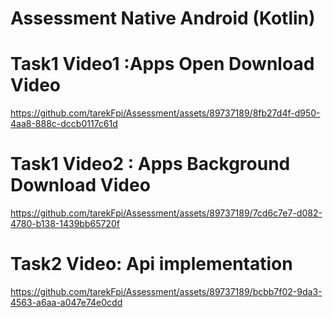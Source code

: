 # Assessment Native Android (Kotlin)


# Task1 Video1 :Apps Open Download Video 

https://github.com/tarekFpi/Assessment/assets/89737189/8fb27d4f-d950-4aa8-888c-dccb0117c61d

# Task1 Video2 : Apps Background Download Video

https://github.com/tarekFpi/Assessment/assets/89737189/7cd6c7e7-d082-4780-b138-1439bb65720f

# Task2  Video: Api implementation


https://github.com/tarekFpi/Assessment/assets/89737189/bcbb7f02-9da3-4563-a6aa-a047e74e0cdd

